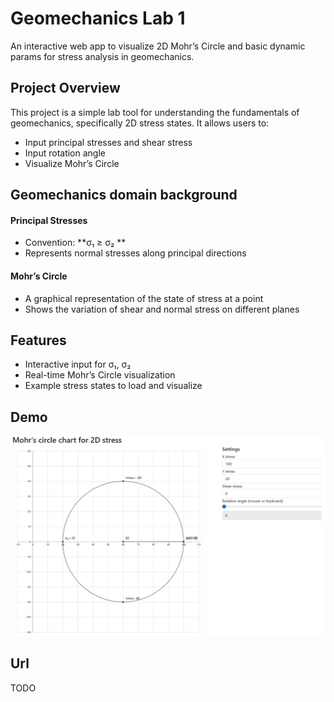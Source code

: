 # Geomechanics Lab 1
An interactive web app to visualize 2D Mohr’s Circle and basic dynamic params for stress analysis in geomechanics.

## Project Overview

This project is a simple lab tool for understanding the fundamentals of geomechanics, specifically 2D stress states. It allows users to:

- Input principal stresses and shear stress
- Input rotation angle
- Visualize Mohr’s Circle

## Geomechanics domain background

#### Principal Stresses
- Convention: **σ₁ ≥ σ₂ **
- Represents normal stresses along principal directions

#### Mohr’s Circle
- A graphical representation of the state of stress at a point
- Shows the variation of shear and normal stress on different planes

## Features
- Interactive input for σ₁, σ₂
- Real-time Mohr’s Circle visualization
- Example stress states to load and visualize

## Demo

<p align="center">
  <img src="assets/demo.gif"/>
</p>

## Url

TODO